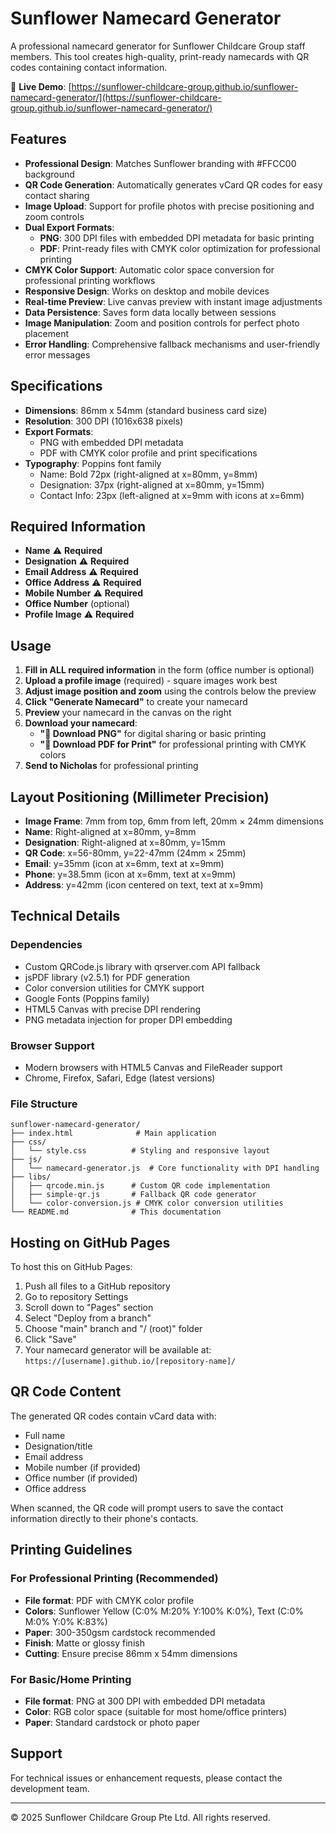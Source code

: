 # Sunflower Namecard Generator

A professional namecard generator for Sunflower Childcare Group staff members. This tool creates high-quality, print-ready namecards with QR codes containing contact information.

🌻 **Live Demo**: [https://sunflower-childcare-group.github.io/sunflower-namecard-generator/](https://sunflower-childcare-group.github.io/sunflower-namecard-generator/)

## Features

- **Professional Design**: Matches Sunflower branding with #FFCC00 background
- **QR Code Generation**: Automatically generates vCard QR codes for easy contact sharing
- **Image Upload**: Support for profile photos with precise positioning and zoom controls
- **Dual Export Formats**: 
  - **PNG**: 300 DPI files with embedded DPI metadata for basic printing
  - **PDF**: Print-ready files with CMYK color optimization for professional printing
- **CMYK Color Support**: Automatic color space conversion for professional printing workflows
- **Responsive Design**: Works on desktop and mobile devices
- **Real-time Preview**: Live canvas preview with instant image adjustments
- **Data Persistence**: Saves form data locally between sessions
- **Image Manipulation**: Zoom and position controls for perfect photo placement
- **Error Handling**: Comprehensive fallback mechanisms and user-friendly error messages

## Specifications

- **Dimensions**: 86mm x 54mm (standard business card size)
- **Resolution**: 300 DPI (1016x638 pixels)
- **Export Formats**: 
  - PNG with embedded DPI metadata
  - PDF with CMYK color profile and print specifications
- **Typography**: Poppins font family
  - Name: Bold 72px (right-aligned at x=80mm, y=8mm)
  - Designation: 37px (right-aligned at x=80mm, y=15mm)
  - Contact Info: 23px (left-aligned at x=9mm with icons at x=6mm)

## Required Information

- **Name** ⚠️ **Required**
- **Designation** ⚠️ **Required**
- **Email Address** ⚠️ **Required**
- **Office Address** ⚠️ **Required**
- **Mobile Number** ⚠️ **Required**
- **Office Number** (optional)
- **Profile Image** ⚠️ **Required**

## Usage

1. **Fill in ALL required information** in the form (office number is optional)
2. **Upload a profile image** (required) - square images work best
3. **Adjust image position and zoom** using the controls below the preview
4. **Click "Generate Namecard"** to create your namecard
5. **Preview** your namecard in the canvas on the right
6. **Download your namecard**:
   - **"💾 Download PNG"** for digital sharing or basic printing
   - **"📄 Download PDF for Print"** for professional printing with CMYK colors
7. **Send to Nicholas** for professional printing

## Layout Positioning (Millimeter Precision)

- **Image Frame**: 7mm from top, 6mm from left, 20mm × 24mm dimensions
- **Name**: Right-aligned at x=80mm, y=8mm
- **Designation**: Right-aligned at x=80mm, y=15mm
- **QR Code**: x=56-80mm, y=22-47mm (24mm × 25mm)
- **Email**: y=35mm (icon at x=6mm, text at x=9mm)
- **Phone**: y=38.5mm (icon at x=6mm, text at x=9mm)
- **Address**: y=42mm (icon centered on text, text at x=9mm)

## Technical Details

### Dependencies
- Custom QRCode.js library with qrserver.com API fallback
- jsPDF library (v2.5.1) for PDF generation
- Color conversion utilities for CMYK support
- Google Fonts (Poppins family)
- HTML5 Canvas with precise DPI rendering
- PNG metadata injection for proper DPI embedding

### Browser Support
- Modern browsers with HTML5 Canvas and FileReader support
- Chrome, Firefox, Safari, Edge (latest versions)

### File Structure
```
sunflower-namecard-generator/
├── index.html              # Main application
├── css/
│   └── style.css          # Styling and responsive layout
├── js/
│   └── namecard-generator.js  # Core functionality with DPI handling
├── libs/
│   ├── qrcode.min.js      # Custom QR code implementation
│   ├── simple-qr.js       # Fallback QR code generator
│   └── color-conversion.js # CMYK color conversion utilities
└── README.md              # This documentation
```

## Hosting on GitHub Pages

To host this on GitHub Pages:

1. Push all files to a GitHub repository
2. Go to repository Settings
3. Scroll down to "Pages" section
4. Select "Deploy from a branch"
5. Choose "main" branch and "/ (root)" folder
6. Click "Save"
7. Your namecard generator will be available at: `https://[username].github.io/[repository-name]/`

## QR Code Content

The generated QR codes contain vCard data with:
- Full name
- Designation/title
- Email address
- Mobile number (if provided)
- Office number (if provided)
- Office address

When scanned, the QR code will prompt users to save the contact information directly to their phone's contacts.

## Printing Guidelines

### For Professional Printing (Recommended)
- **File format**: PDF with CMYK color profile
- **Colors**: Sunflower Yellow (C:0% M:20% Y:100% K:0%), Text (C:0% M:0% Y:0% K:83%)
- **Paper**: 300-350gsm cardstock recommended
- **Finish**: Matte or glossy finish
- **Cutting**: Ensure precise 86mm x 54mm dimensions

### For Basic/Home Printing
- **File format**: PNG at 300 DPI with embedded DPI metadata
- **Color**: RGB color space (suitable for most home/office printers)
- **Paper**: Standard cardstock or photo paper

## Support

For technical issues or enhancement requests, please contact the development team.

---

© 2025 Sunflower Childcare Group Pte Ltd. All rights reserved.